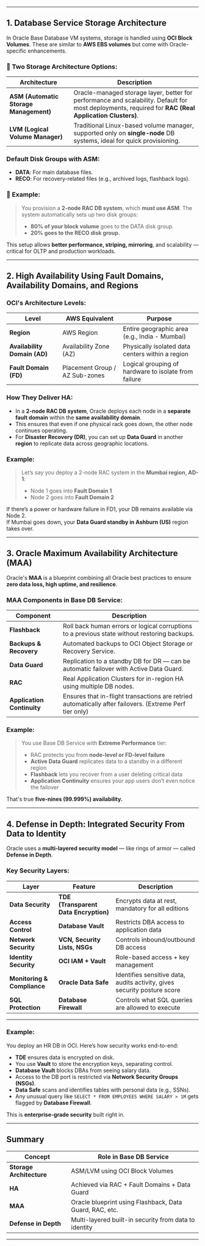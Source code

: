 
---

##  1. **Database Service Storage Architecture**

In Oracle Base Database VM systems, storage is handled using **OCI Block Volumes**. These are similar to **AWS EBS volumes** but come with Oracle-specific enhancements.

### 🔹 Two Storage Architecture Options:
| Architecture | Description |
|-------------|-------------|
| **ASM (Automatic Storage Management)** | Oracle-managed storage layer, better for performance and scalability. Default for most deployments, required for **RAC (Real Application Clusters)**. |
| **LVM (Logical Volume Manager)** | Traditional Linux-based volume manager, supported only on **single-node** DB systems, ideal for quick provisioning. |

###  Default Disk Groups with ASM:
- **DATA**: For main database files.
- **RECO**: For recovery-related files (e.g., archived logs, flashback logs).

### 🔹 Example:
> You provision a **2-node RAC DB system**, which **must use ASM**. The system automatically sets up two disk groups:
> - **80% of your block volume** goes to the DATA disk group.
> - **20% goes to the RECO disk group.**

This setup allows **better performance, striping, mirroring**, and scalability — critical for OLTP and production workloads.

---

##  2. **High Availability Using Fault Domains, Availability Domains, and Regions**

###  OCI's Architecture Levels:

| Level | AWS Equivalent | Purpose |
|-------|----------------|---------|
| **Region** | AWS Region | Entire geographic area (e.g., India - Mumbai) |
| **Availability Domain (AD)** | Availability Zone (AZ) | Physically isolated data centers within a region |
| **Fault Domain (FD)** | Placement Group / AZ Sub-zones | Logical grouping of hardware to isolate from failure |

###  How They Deliver HA:

- In a **2-node RAC DB system**, Oracle deploys each node in a **separate fault domain** within the **same availability domain**.
- This ensures that even if one physical rack goes down, the other node continues operating.
- For **Disaster Recovery (DR)**, you can set up **Data Guard** in another **region** to replicate data across geographic locations.

###  Example:
> Let’s say you deploy a 2-node RAC system in the **Mumbai region, AD-1**:
> - Node 1 goes into **Fault Domain 1**
> - Node 2 goes into **Fault Domain 2**

If there’s a power or hardware failure in FD1, your DB remains available via Node 2.  
If Mumbai goes down, your **Data Guard standby in Ashburn (US)** region takes over.

---

##  3. **Oracle Maximum Availability Architecture (MAA)**

Oracle's **MAA** is a blueprint combining all Oracle best practices to ensure **zero data loss, high uptime, and resilience**.

###  MAA Components in Base DB Service:

| Component | Description |
|-----------|-------------|
| **Flashback** | Roll back human errors or logical corruptions to a previous state without restoring backups. |
| **Backups & Recovery** | Automated backups to OCI Object Storage or Recovery Service. |
| **Data Guard** | Replication to a standby DB for DR — can be automatic failover with Active Data Guard. |
| **RAC** | Real Application Clusters for in-region HA using multiple DB nodes. |
| **Application Continuity** | Ensures that in-flight transactions are retried automatically after failovers. (Extreme Perf tier only) |

###  Example:
> You use Base DB Service with **Extreme Performance** tier:
> - RAC protects you from **node-level or FD-level failure**
> - **Active Data Guard** replicates data to a standby in a different region
> - **Flashback** lets you recover from a user deleting critical data
> - **Application Continuity** ensures your app users don’t even notice the failover

That's true **five-nines (99.999%) availability.**

---

##  4. **Defense in Depth: Integrated Security From Data to Identity**

Oracle uses a **multi-layered security model** — like rings of armor — called **Defense in Depth**.

###  Key Security Layers:

| Layer | Feature | Description |
|-------|---------|-------------|
| **Data Security** | **TDE (Transparent Data Encryption)** | Encrypts data at rest, mandatory for all editions |
| **Access Control** | **Database Vault** | Restricts DBA access to application data |
| **Network Security** | **VCN, Security Lists, NSGs** | Controls inbound/outbound DB access |
| **Identity Security** | **OCI IAM + Vault** | Role-based access + key management |
| **Monitoring & Compliance** | **Oracle Data Safe** | Identifies sensitive data, audits activity, gives security posture score |
| **SQL Protection** | **Database Firewall** | Controls what SQL queries are allowed to execute |

---

###  Example:
You deploy an HR DB in OCI. Here’s how security works end-to-end:

- **TDE** ensures data is encrypted on disk.
- You use **Vault** to store the encryption keys, separating control.
- **Database Vault** blocks DBAs from seeing salary data.
- Access to the DB port is restricted via **Network Security Groups (NSGs)**.
- **Data Safe** scans and identifies tables with personal data (e.g., SSNs).
- Any unusual query like `SELECT * FROM EMPLOYEES WHERE SALARY > 1M` gets flagged by **Database Firewall**.

This is **enterprise-grade security** built right in.

---

## Summary

| Concept | Role in Base DB Service |
|--------|--------------------------|
| **Storage Architecture** | ASM/LVM using OCI Block Volumes |
| **HA** | Achieved via RAC + Fault Domains + Data Guard |
| **MAA** | Oracle blueprint using Flashback, Data Guard, RAC, etc. |
| **Defense in Depth** | Multi-layered built-in security from data to identity |

---

